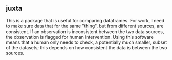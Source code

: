 ## juxta

This is a package that is useful for comparing dataframes. For work, I need to make sure data that for the same "thing", but from different sources, are consistent. If an observation is inconsistent between the two data sources, the observation is flagged for human intervention. Using this software means that a human only needs to check, a potentially much smaller, subset of the datasets; this depends on how consistent the data is between the two sources. 